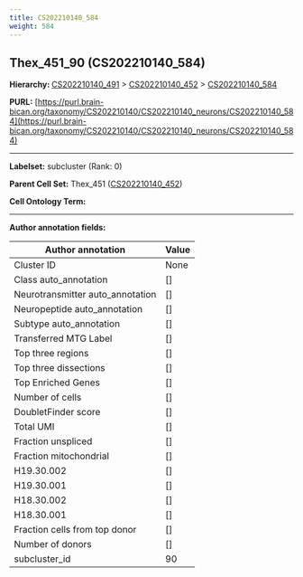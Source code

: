 ```yaml
---
title: CS202210140_584
weight: 584
---
```

## Thex_451_90 (CS202210140_584)
<b>Hierarchy: </b>
[CS202210140_491](../CS202210140_491) >
[CS202210140_452](../CS202210140_452) >
[CS202210140_584](../CS202210140_584)

**PURL:** [https://purl.brain-bican.org/taxonomy/CS202210140/CS202210140_neurons/CS202210140_584](https://purl.brain-bican.org/taxonomy/CS202210140/CS202210140_neurons/CS202210140_584)

---


**Labelset:** subcluster (Rank: 0)

**Parent Cell Set:** Thex_451 ([CS202210140_452](../CS202210140_452))



**Cell Ontology Term:** 

[MARKER GENES.]: #


---

[TRANSFERRED ANNOTATIONS.]: #


[AUTHOR ANNOTATION FIELDS.]: #


**Author annotation fields:**

| Author annotation | Value |
|-------------------|-------|
|Cluster ID|None|
|Class auto_annotation|[]|
|Neurotransmitter auto_annotation|[]|
|Neuropeptide auto_annotation|[]|
|Subtype auto_annotation|[]|
|Transferred MTG Label|[]|
|Top three regions|[]|
|Top three dissections|[]|
|Top Enriched Genes|[]|
|Number of cells|[]|
|DoubletFinder score|[]|
|Total UMI|[]|
|Fraction unspliced|[]|
|Fraction mitochondrial|[]|
|H19.30.002|[]|
|H19.30.001|[]|
|H18.30.002|[]|
|H18.30.001|[]|
|Fraction cells from top donor|[]|
|Number of donors|[]|
|subcluster_id|90|
